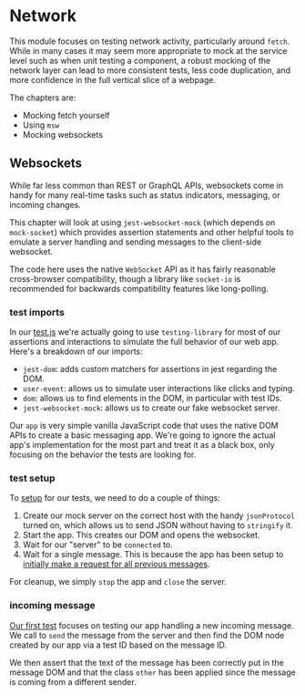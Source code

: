 # Network

This module focuses on testing network activity, particularly around `fetch`. While in many cases it may
seem more appropriate to mock at the service level such as when unit testing a component, a robust mocking
of the network layer can lead to more consistent tests, less code duplication, and more confidence in the
full vertical slice of a webpage.

The chapters are:
 - Mocking fetch yourself
 - Using `msw`
 - Mocking websockets

## Websockets

While far less common than REST or GraphQL APIs, websockets come in handy for many real-time tasks such as status
indicators, messaging, or incoming changes.

This chapter will look at using `jest-websocket-mock` (which depends on `mock-socket`) which provides assertion
statements and other helpful tools to emulate a server handling and sending messages to the client-side
websocket.

The code here uses the native `WebSocket` API as it has fairly reasonable cross-browser compatibility, though a
library like `socket-io` is recommended for backwards compatibility features like long-polling.

### test imports

In our [test.js](/Network/websocket/test.js#L1-6) we're actually going to use `testing-library` for most of our
assertions and interactions to simulate the full behavior of our web app. Here's a breakdown of our imports:

 - `jest-dom`: adds custom matchers for assertions in jest regarding the DOM.
 - `user-event`: allows us to simulate user interactions like clicks and typing.
 - `dom`: allows us to find elements in the DOM, in particular with test IDs.
 - `jest-websocket-mock`: allows us to create our fake websocket server.

Our `app` is very simple vanilla JavaScript code that uses the native DOM APIs to create a basic messaging app.
We're going to ignore the actual app's implementation for the most part and treat it as a black box, only
focusing on the behavior the tests are looking for.

### test setup

To [setup](/Network/websocket/test.js#L11-23) for our tests, we need to do a couple of things:

1) Create our mock server on the correct host with the handy `jsonProtocol` turned on, which allows us to send JSON without having to `stringify` it.
2) Start the app. This creates our DOM and opens the websocket.
3) Wait for our "server" to be `connected` to.
4) Wait for a single message. This is because the app has been setup to [initially make a request for all previous messages](/Network/websocket/messenger.js#L31-33).

For cleanup, we simply `stop` the app and `close` the server.

### incoming message

[Our first test](/Network/websocket/test.js#L25-33) focuses on testing our app handling a new incoming message.
We call to `send` the message from the server and then find the DOM node created by our app via a test ID based
on the message ID.

We then assert that the text of the message has been correctly put in the message DOM and that the class `other`
has been applied since the message is coming from a different sender.
